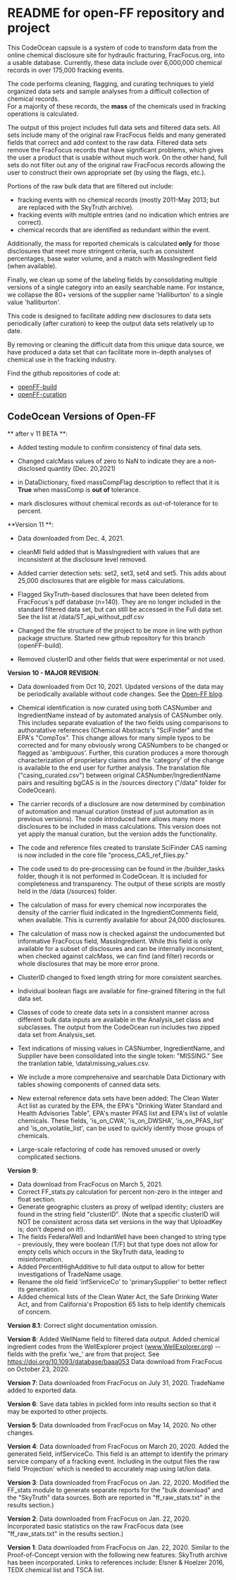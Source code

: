 # README for open-FF repository and project

This CodeOcean capsule is a system of code to transform data from 
the online chemical disclosure site 
for hydraulic fracturing, FracFocus.org, into a usable database.  Currently,
these data include over 6,000,000 chemical records in over 175,000 fracking events.

The code performs cleaning, flagging, and 
curating techniques to yield organized data sets and sample analyses 
from a difficult collection of chemical records.   
For a majority of these records, the **mass** of the chemicals used 
in fracking operations is calculated. 

The output of this project includes full data sets and filtered data sets. All 
sets include many of the original raw FracFocus fields and many generated
fields that correct and add context to the raw data.  Filtered data sets remove
the FracFocus records that have significant problems, which gives the user a 
product that is usable without much work.  On the other hand, full sets do not 
filter out any of the original raw FracFocus records allowing 
the user to construct their own appropriate set (by using the flags, etc.).  

Portions of the raw bulk data that are filtered out include: 
- fracking events with no chemical records (mostly 2011-May 2013; but are 
    replaced with the SkyTruth archive).
- fracking events with multiple entries (and no indication which entries 
    are correct).
- chemical records that are identified as redundant within the event.

Additionally, the mass for reported chemicals is calculated **only** for those disclosures
that meet more stringent criteria, such as consistent percentages, base water volume,
and a match with MassIngredient field (when available).

Finally,  we clean up some of the labeling fields by consolidating multiple 
versions of a single category into an easily searchable name. For instance, 
we collapse the 80+ versions of the supplier name 'Halliburton' to a single
value 'halliburton'.

This code is designed to facilitate adding new disclosures to data sets 
periodically (after curation) to keep the output data sets relatively 
up to date. 

By removing or cleaning the difficult data from this unique data source, 
we have produced a data set that can facilitate more in-depth 
analyses of chemical use in the fracking industry.

Find the github repositories of code at:
- [openFF-build](https://github.com/gwallison/openFF-build)
- [openFF-curation](https://github.com/gwallison/openFF-curation)


## CodeOcean Versions of Open-FF 

** after v 11 BETA **:

- Added testing module to confirm consistency of final data sets.

- Changed calcMass values of zero to NaN to indicate they are a non-disclosed 
    quantity (Dec. 20,2021)
    
- in DataDictionary, fixed massCompFlag description to reflect that it is **True** when
    massComp is **out of** tolerance.
    
- mark disclosures without chemical records as out-of-tolerance for to percent.

**Version 11 **:

- Data downloaded from Dec. 4, 2021. 

- cleanMI field added that is MassIngredient with values that are inconsistent at
    the disclosure level removed.

- Added carrier detection sets: set2, set3, set4 and set5. This adds about 25,000
    disclosures that are eligible for mass calculations. 
    
- Flagged SkyTruth-based disclosures that have been deleted from FracFocus's pdf
    database (n=140).  They are no longer included in the standard filtered data set,
    but can still be accessed in the Full data set.  See the list at /data/ST_api_without_pdf.csv

- Changed the file structure of the project to be more in line with python
    package structure. Started new github repository for this branch (openFF-build).
    
- Removed clusterID and other fields that were experimental or not used.

    
**Version 10 - MAJOR REVISION**:

- Data downloaded from Oct 10, 2021. Updated versions of the data may be periodically 
    available without code changes.  See the [Open-FF blog](https://frackingchemicaldisclosure.wordpress.com/).

- Chemical identification is now curated using both CASNumber and IngredientName instead of by 
    automated analysis of CASNumber only. This includes separate evaluation of the
    two fields using comparisons to authoratative references (Chemical Abstracts's "SciFinder" and 
    the EPA's "CompTox". This
    change allows for many simple typos to be corrected and for many obviously
    wrong CASNumbers to be changed or flagged as 'ambiguous'.  Further, this curation
    produces a more thorough characterization of proprietary claims and the
    'category' of the change is available to the end user for further analysis.
    The translation file ("casing_curated.csv") between original CASNumber/IngredientName pairs and
    resulting bgCAS is in the /sources directory ("/data" folder for CodeOcean).
    
- The carrier records of a disclosure are now determined by combination of automation
    and manual curation (instead of just automation as in previous versions). The
    code introduced here allows many more disclosures to be included in mass calculations.
    This version does not yet apply the manual curation, but the version adds the
    functionality.
    
- The code and reference files created to translate SciFinder CAS naming is
    now included in the core file "process_CAS_ref_files.py."
    
- The code used to do pre-processing can be found in the /builder_tasks folder, 
    though it is not performed in CodeOcean. It is included for completeness
    and transparency.  The output of these scripts are mostly held in the 
    /data (/sources) folder.
    
- The calculation of mass for every chemical now incorporates the density of the
    carrier fluid indicated in the IngredientComments field, when available. This is
    currently available for about 24,000 disclosures.
    
- The calculation of mass now is checked against the undocumented but informative
    FracFocus field, MassIngredient.  While this field is only available for a subset of disclosures and
    can be internally inconsistent, when checked against calcMass, we can find (and filter)
    records or whole disclosures that may be more error prone.
    
- ClusterID changed to fixed length string for more consistent searches.

- Individual boolean flags are available for fine-grained filtering in the full data set.

- Classes of code to create data sets in a consistent manner across different
    bulk data inputs are available in the Analysis_set class and subclasses.  The
    output from the CodeOcean run includes two zipped data set from Analysis_set.
    
- Text indications of missing values in CASNumber, IngredientName, and Supplier
    have been consolidated into the single token: "MISSING." See the tranlation table,
    \data\missing_values.csv.
    
- We include a more comprehensive and searchable Data Dictionary with tables
    showing components of canned data sets.

- New external reference data sets have been added: The Clean Water Act list as 
    curated by the EPA, the EPA's "Drinking Water Standard and Health Advisories Table",
    EPA's master PFAS list and 
    EPA's list of volatile chemicals. These fields, 'is_on_CWA', 'is_on_DWSHA',
    'is_on_PFAS_list' and 'is_on_volatile_list',
    can be used to quickly identify those groups of chemicals.

- Large-scale refactoring of code has removed unused or overly complicated 
    sections.

**Version 9**: 
- Data download from FracFocus on March 5, 2021.
- Correct FF_stats.py calculation for percent non-zero in the integer
    and float section. 
- Generate geographic clusters as proxy of wellpad identity;
    clusters are found in the string field "clusterID". (Note that a specific clusterID will NOT be
    consistent across data set versions in the way that UploadKey is; don't depend
    on it!).  
- The fields FederalWell and IndianWell have been changed to string type -
    previously, they were boolean (T/F) but that type does not allow for empty
    cells which occurs in the SkyTruth data, leading to misinformation. 
- Added PercentHighAdditive to full data output to allow for better investigations
    of TradeName usage. 
- Rename the old field 'infServiceCo' to 'primarySupplier' to
    better reflect its generation.
- Added chemical lists of the Clean Water Act, the Safe Drinking Water Act,
    and from California's Proposition 65 lists to help identify chemicals of
    concern.

**Version 8.1**: Correct slight documentation omission.

**Version 8**: Added WellName field to filtered data output.  Added chemical ingredient
   codes from the WellExplorer project (www.WellExplorer.org) -- fields with
   the prefix 'we_' are from that project. See https://doi.org/10.1093/database/baaa053
   Data download from FracFocus on October 23, 2020.

**Version 7**: Data downloaded from FracFocus on July 31, 2020.  TradeName added
   to exported data.

**Version 6**: Save data tables in pickled form into results section so that it may be
   exported to other projects.

**Version 5**: Data downloaded from FracFocus on May 14, 2020.  No other changes.

**Version 4**: Data downloaded from FracFocus on March 20, 2020.  Added the generated
   field, infServiceCo. This field is an attempt to identify the primary
   service company of a fracking event.  Including in the output files the 
   raw field 'Projection' which is needed to accurately map using lat/lon
   data.

**Version 3**: Data downloaded from FracFocus on Jan. 22, 2020. Modified the 
   FF_stats module to generate separate reports for the "bulk download" and
   the "SkyTruth" data sources.  Both are reported in "ff_raw_stats.txt" in the
   results section.)

**Version 2**: Data downloaded from FracFocus on Jan. 22, 2020. Incorporated 
   basic statistics on the raw FracFocus data (see "ff_raw_stats.txt" in the
   results section.)

**Version 1**: Data downloaded from FracFocus on Jan. 22, 2020. Similar 
   to the Proof-of-Concept version with the following new features:
   SkyTruth archive
   has been incorporated.  Links to references include: Elsner & Hoelzer 2016, 
   TEDX chemical list and TSCA list.


